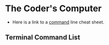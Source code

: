 # The Coder's Computer

* Here is a link to a [command](https://www.git-tower.com/blog/command-line-cheat-sheet/) line cheat sheet.

## Terminal Command List
